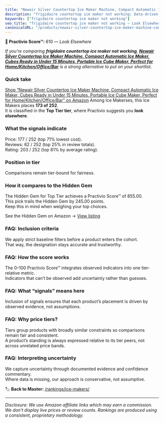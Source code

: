 ```yaml
---
title: "Newair Silver Countertop Ice Maker Machine, Compact Automatic Ice Maker, Cubes Ready in Under 15 Minutes, Portable Ice Cube Maker, Perfect for Home/Kitchen/Office/Bar"
description: "frigidaire countertop ice maker not working: Data-driven ranking using the Practivio Score™. Positioned by quality, value, demand, findability, momentum."
keywords: ["frigidaire countertop ice maker not working"]
seo_title: "frigidaire countertop ice maker not working — Look Elsewhere (2025)"
canonicalURL: "/products/newair-silver-countertop-ice-maker-machine-compact-automatic-ice-maker-cubes-ready-in-under-15-minutes-portable-ice-cube-maker-perfect-for-homekitchenofficebar-B077SGV77B/"
---
```


**🚫 Practivio Score™:** 610 — _Look Elsewhere_


*If you're comparing **frigidaire countertop ice maker not working**, **[Newair Silver Countertop Ice Maker Machine, Compact Automatic Ice Maker, Cubes Ready in Under 15 Minutes, Portable Ice Cube Maker, Perfect for Home/Kitchen/Office/Bar](https://www.amazon.com/dp/B077SGV77B?tag=practivio-20)** is a strong alternative to put on your shortlist.*
### Quick take
[Shop “Newair Silver Countertop Ice Maker Machine, Compact Automatic Ice Maker, Cubes Ready in Under 15 Minutes, Portable Ice Cube Maker, Perfect for Home/Kitchen/Office/Bar” on Amazon](https://www.amazon.com/dp/B077SGV77B?tag=practivio-20)
Among Ice Makerses, this Ice Makers places **173 of 252**.  
It is classified in the **Top Tier tier**, where Practivio suggests you **look elsewhere**.

### What the signals indicate
Price: 177 / 252 (top 71% lowest cost).  
Reviews: 62 / 252 (top 25% in review totals).  
Rating: 203 / 252 (top 81% by average rating).  

### Position in tier
Comparisons remain tier-bound for fairness.

### How it compares to the Hidden Gem
The Hidden Gem for Top Tier achieves a Practivio Score™ of 855.00.  
This pick trails the Hidden Gem by 245.00 points.  
Keep this in mind when weighing your top choices.  

See the Hidden Gem on Amazon → [View listing](https://www.amazon.com/dp/B0964BF4N7?tag=practivio-20)

### FAQ: Inclusion criteria
We apply strict baseline filters before a product enters the cohort.  
That way, the designation stays accurate and trustworthy.

### FAQ: How the score works
The 0–100 Practivio Score™ integrates observed indicators into one tier-relative metric.  
Indicators that can’t be observed add uncertainty rather than guesses.

### FAQ: What “signals” means here
Inclusion of signals ensures that each product’s placement is driven by observed evidence, not assumptions.

### FAQ: Why price tiers?
Tiers group products with broadly similar constraints so comparisons remain fair and consistent.  
A product’s standing is always expressed relative to its tier peers, not across unrelated price bands.

### FAQ: Interpreting uncertainty
We capture uncertainty through documented evidence and confidence commentary.  
Where data is missing, our approach is conservative, not assumptive.


🏷️ **Back to Master:** [/rankings/ice-makers/](/rankings/ice-makers/)

---
_Disclosure: We use Amazon affiliate links which may earn a commission. We don’t display live prices or review counts. Rankings are produced using a consistent, proprietary methodology._
